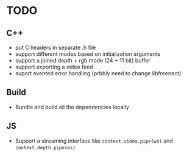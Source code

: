 # TODO

## C++

* put C headers in separate .h file
* support different modes based on initialization arguments
* support a joined depth + rgb mode (24 + 11 bit) buffer
* support exporting a video feed
* suport evented error handling (prbbly need to change libfreenect)


## Build

* Bundle and build all the dependencies locally

## JS

* Support a streaming interface like `context.video.pipe(ws)` and `context.depth.pipe(ws)`